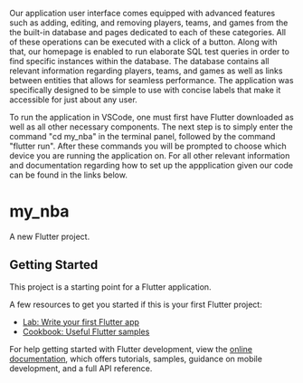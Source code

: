 Our application user interface comes equipped with advanced features such as adding, editing, and removing players, teams, and games from the the built-in database and pages dedicated to each of these categories. All of these operations can be executed with a click of a button. Along with that, our homepage is enabled to run elaborate SQL test queries in order to find specific instances within the database. The database contains all relevant information regarding players, teams, and games as well as links between entities that allows for seamless performance. The application was specifically designed to be simple to use with concise labels that make it accessible for just about any user.

To run the application in VSCode, one must first have Flutter downloaded as well as all other necessary components. The next step is to simply enter the command "cd my_nba" in the terminal panel, followed by the command "flutter run". After these commands you will be prompted to choose which device you are running the application on. For all other relevant information and documentation regarding how to set up the appplication given our code can be found in the links below. 

# my_nba

A new Flutter project.

## Getting Started

This project is a starting point for a Flutter application.

A few resources to get you started if this is your first Flutter project:

- [Lab: Write your first Flutter app](https://docs.flutter.dev/get-started/codelab)
- [Cookbook: Useful Flutter samples](https://docs.flutter.dev/cookbook)

For help getting started with Flutter development, view the
[online documentation](https://docs.flutter.dev/), which offers tutorials,
samples, guidance on mobile development, and a full API reference.

 
